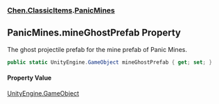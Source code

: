 
### [Chen.ClassicItems](./Chen-ClassicItems 'Chen.ClassicItems').[PanicMines](./Chen-ClassicItems-PanicMines 'Chen.ClassicItems.PanicMines')

## PanicMines.mineGhostPrefab Property
The ghost projectile prefab for the mine prefab of Panic Mines.  
```csharp
public static UnityEngine.GameObject mineGhostPrefab { get; set; }
```

#### Property Value
[UnityEngine.GameObject](https://docs.microsoft.com/en-us/dotnet/api/UnityEngine.GameObject 'UnityEngine.GameObject')  
